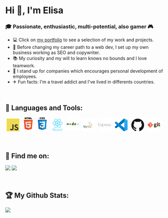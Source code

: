<h1 align="start">Hi 👋, I'm Elisa</h1>

### 🎓 Passionate, enthusiastic, multi-potential, also gamer 🎮

- 💻 Click on [my portfolio](https://elisa-canyelles-portfolio.netlify.app/) to see a selection of my work and projects.
- 💼 Before changing my career path to a web dev, I set up my own business working as SEO and copywriter.
- 📚 My curiosity and my will to learn knows no bounds and I love teamwork.
- 🤝 I stand up for companies which encourages personal development of employees.
- ✈ Fun facts: I'm a travel addict and I've lived in differents countries. 

<br />

## 🧰 Languages and Tools:
<p align="start"> 
  <img src="https://raw.githubusercontent.com/github/explore/80688e429a7d4ef2fca1e82350fe8e3517d3494d/topics/javascript/javascript.png" alt="Javascript" height="40" style="vertical-align:top; margin:4px">
 <img src="https://raw.githubusercontent.com/devicons/devicon/master/icons/html5/html5-original-wordmark.svg" alt="html5" width="40" height="40"/> 
 <img src="https://raw.githubusercontent.com/devicons/devicon/master/icons/css3/css3-original-wordmark.svg" alt="css3" width="40" height="40"/>
<img src="https://raw.githubusercontent.com/devicons/devicon/master/icons/react/react-original-wordmark.svg" alt="react" height="40" style="vertical-align:top; margin:4px"/> 
   <img src="https://raw.githubusercontent.com/devicons/devicon/master/icons/nodejs/nodejs-original-wordmark.svg" alt="nodejs" width="40" height="40"/> 
  <img src="https://raw.githubusercontent.com/github/explore/80688e429a7d4ef2fca1e82350fe8e3517d3494d/topics/mysql/mysql.png" alt="MySQL" height="40" style="vertical-align:top; margin:4px">
   <img src="https://raw.githubusercontent.com/github/explore/80688e429a7d4ef2fca1e82350fe8e3517d3494d/topics/express/express.png" alt="Express" height="40" style="vertical-align:top; margin:4px">
  <img src="https://raw.githubusercontent.com/github/explore/80688e429a7d4ef2fca1e82350fe8e3517d3494d/topics/visual-studio-code/visual-studio-code.png" alt="VS Code" height="40" style="vertical-align:top; margin:4px">
  <img src="https://raw.githubusercontent.com/github/explore/78df643247d429f6cc873026c0622819ad797942/topics/github/github.png" alt="Github" height="40" style="vertical-align:top; margin:4px">
<img src="https://raw.githubusercontent.com/github/explore/80688e429a7d4ef2fca1e82350fe8e3517d3494d/topics/git/git.png" alt="Git" height="40" style="vertical-align:top; margin:4px">
 </p>
 

<br />

## :email: Find me on:

<p align="start">
<a align="center" href = "mailto:elisacanyelles@gmail.com"><img src="https://img.shields.io/badge/-Gmail-%23333?style=for-the-badge&logo=gmail&logoColor=white"   target="_blank"></a>
<a align="center" href="https://www.linkedin.com/in/elisa-canyelles/" target="blank"><img src="https://img.shields.io/badge/-LinkedIn-%230077B5?style=for-the-badge&logo=linkedin&logoColor=white" target="_blank"></a></p> 

<br />

## :trophy: My Github Stats:

<div>
<a href="https://github-readme-stats.vercel.app/api?username=Elisa-cf&theme=tokyonight">
  <img  align="left" src="https://github-readme-stats.vercel.app/api?username=Elisa-cf&count_private=true&show_icons=true&theme=tokyonight" />
</a>
</div>
